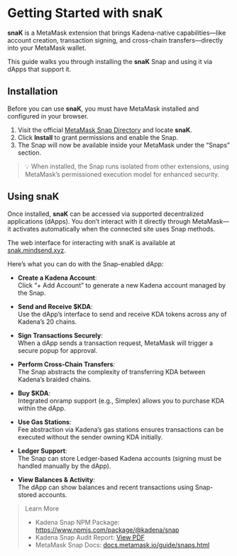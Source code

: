 # Getting Started with snaK

**snaK** is a MetaMask extension that brings Kadena-native capabilities—like account creation, transaction signing, and cross-chain transfers—directly into your MetaMask wallet.

This guide walks you through installing the **snaK** Snap and using it via dApps that support it.

## Installation

Before you can use **snaK**, you must have MetaMask installed and configured in your browser.

1. Visit the official [MetaMask Snap Directory](https://snaps.metamask.io) and locate **snaK**.
2. Click **Install** to grant permissions and enable the Snap.
3. The Snap will now be available inside your MetaMask under the “Snaps” section.

> 💡 When installed, the Snap runs isolated from other extensions, using MetaMask’s permissioned execution model for enhanced security.

## Using snaK

Once installed, **snaK** can be accessed via supported decentralized applications (dApps). You don’t interact with it directly through MetaMask—it activates automatically when the connected site uses Snap methods.

The web interface for interacting with snaK is available at [snak.mindsend.xyz](https://snak.mindsend.xyz).

Here’s what you can do with the Snap-enabled dApp:

- **Create a Kadena Account**:  
  Click “+ Add Account” to generate a new Kadena account managed by the Snap.

- **Send and Receive $KDA**:  
  Use the dApp’s interface to send and receive KDA tokens across any of Kadena’s 20 chains.

- **Sign Transactions Securely**:  
  When a dApp sends a transaction request, MetaMask will trigger a secure popup for approval.

- **Perform Cross-Chain Transfers**:  
  The Snap abstracts the complexity of transferring KDA between Kadena’s braided chains.

- **Buy $KDA**:  
  Integrated onramp support (e.g., Simplex) allows you to purchase KDA within the dApp.

- **Use Gas Stations**:  
  Fee abstraction via Kadena’s gas stations ensures transactions can be executed without the sender owning KDA initially.

- **Ledger Support**:  
  The Snap can store Ledger-based Kadena accounts (signing must be handled manually by the dApp).

- **View Balances & Activity**:  
  The dApp can show balances and recent transactions using Snap-stored accounts.

> Learn More
> - Kadena Snap NPM Package: https://www.npmjs.com/package/@kadena/snap  
> - Kadena Snap Audit Report: [View PDF](https://veridise.com/wp-content/uploads/2024/10/VAR_Kadena_240909_kadena_snap_V3.pdf)  
> - MetaMask Snap Docs: [docs.metamask.io/guide/snaps.html](https://docs.metamask.io/guide/snaps.html)
